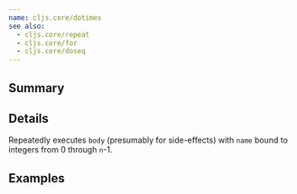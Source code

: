 ```yaml
---
name: cljs.core/dotimes
see also:
  - cljs.core/repeat
  - cljs.core/for
  - cljs.core/doseq
---
```


## Summary

## Details

Repeatedly executes `body` (presumably for side-effects) with `name` bound to
integers from 0 through `n`-1.

## Examples
